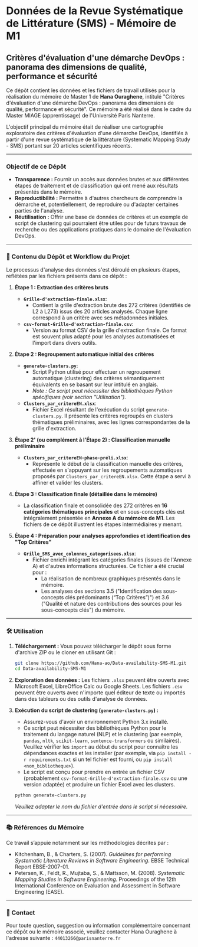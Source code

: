 # Données de la Revue Systématique de Littérature (SMS) - Mémoire de M1

## Critères d'évaluation d'une démarche DevOps : panorama des dimensions de qualité, performance et sécurité

Ce dépôt contient les données et les fichiers de travail utilisés pour la réalisation du mémoire de Master 1 de **Hana Ouraghene**, intitulé "Critères d'évaluation d'une démarche DevOps : panorama des dimensions de qualité, performance et sécurité". Ce mémoire a été réalisé dans le cadre du Master MIAGE (apprentissage) de l'Université Paris Nanterre.

L'objectif principal du mémoire était de réaliser une cartographie exploratoire des critères d'évaluation d'une démarche DevOps, identifiés à partir d'une revue systématique de la littérature (Systematic Mapping Study - SMS) portant sur 20 articles scientifiques récents.

---

### Objectif de ce Dépôt

*   **Transparence :** Fournir un accès aux données brutes et aux différentes étapes de traitement et de classification qui ont mené aux résultats présentés dans le mémoire.
*   **Reproductibilité :** Permettre à d'autres chercheurs de comprendre la démarche et, potentiellement, de reproduire ou d'adapter certaines parties de l'analyse.
*   **Réutilisation :** Offrir une base de données de critères et un exemple de script de clustering qui pourraient être utiles pour de futurs travaux de recherche ou des applications pratiques dans le domaine de l'évaluation DevOps.

---

### 📂 Contenu du Dépôt et Workflow du Projet

Le processus d'analyse des données s'est déroulé en plusieurs étapes, reflétées par les fichiers présents dans ce dépôt :

1.  **Étape 1 : Extraction des critères bruts**
    *   **`Grille-d'extraction-finale.xlsx`**:
        *   Contient la grille d'extraction brute des 272 critères (identifiés de L2 à L273) issus des 20 articles analysés. Chaque ligne correspond à un critère avec ses métadonnées initiales.
    *   **`csv-format-Grille-d'extraction-finale.csv`**:
        *   Version au format CSV de la grille d'extraction finale. Ce format est souvent plus adapté pour les analyses automatisées et l'import dans divers outils.

2.  **Étape 2 : Regroupement automatique initial des critères**
    *   **`generate-clusters.py`**:
        *   Script Python utilisé pour effectuer un regroupement automatique (clustering) des critères sémantiquement équivalents en se basant sur leur intitulé en anglais.
        *   *Note : Ce script peut nécessiter des bibliothèques Python spécifiques (voir section "Utilisation").*
    *   **`Clusters_par_critereEN.xlsx`**:
        *   Fichier Excel résultant de l'exécution du script `generate-clusters.py`. Il présente les critères regroupés en clusters thématiques préliminaires, avec les lignes correspondantes de la grille d'extraction.

3.  **Étape 2' (ou complément à l'Étape 2) : Classification manuelle préliminaire**
    *   **`Clusters_par_critereEN-phase-préli.xlsx`**:
        *   Représente le début de la classification manuelle des critères, effectuée en s'appuyant sur les regroupements automatiques proposés par `Clusters_par_critereEN.xlsx`. Cette étape a servi à affiner et valider les clusters.

4.  **Étape 3 : Classification finale (détaillée dans le mémoire)**
    *   La classification finale et consolidée des 272 critères en **16 catégories thématiques principales** et en sous-concepts clés est intégralement présentée en **Annexe A du mémoire de M1**. Les fichiers de ce dépôt illustrent les étapes intermédiaires y menant.

5.  **Étape 4 : Préparation pour analyses approfondies et identification des "Top Critères"**
    *   **`Grille_SMS_avec_colonnes_categorisees.xlsx`**:
        *   Fichier enrichi intégrant les catégories finales (issues de l'Annexe A) et d'autres informations structurées. Ce fichier a été crucial pour :
            *   La réalisation de nombreux graphiques présentés dans le mémoire.
            *   Les analyses des sections 3.5 ("Identification des sous-concepts clés prédominants (“Top Critères”)") et 3.6 ("Qualité et nature des contributions des sources pour les sous-concepts clés") du mémoire.

---

### 🛠️ Utilisation

1.  **Téléchargement :**
    Vous pouvez télécharger le dépôt sous forme d'archive ZIP ou le cloner en utilisant Git :
    ```bash
    git clone https://github.com/Hana-ao/Data-availability-SMS-M1.git
    cd Data-availability-SMS-M1
    ```

2.  **Exploration des données :**
    Les fichiers `.xlsx` peuvent être ouverts avec Microsoft Excel, LibreOffice Calc ou Google Sheets.
    Les fichiers `.csv` peuvent être ouverts avec n'importe quel éditeur de texte ou importés dans des tableurs ou des outils d'analyse de données.

3.  **Exécution du script de clustering (`generate-clusters.py`) :**
    *   Assurez-vous d'avoir un environnement Python 3.x installé.
    *   Ce script peut nécessiter des bibliothèques Python pour le traitement du langage naturel (NLP) et le clustering (par exemple, `pandas`, `nltk`, `scikit-learn`, `sentence-transformers` ou similaires). Veuillez vérifier les `import` au début du script pour connaître les dépendances exactes et les installer (par exemple, via `pip install -r requirements.txt` si un tel fichier est fourni, ou `pip install <nom_bibliotheque>`).
    *   Le script est conçu pour prendre en entrée un fichier CSV (probablement `csv-format-Grille-d'extraction-finale.csv` ou une version adaptée) et produire un fichier Excel avec les clusters.
    ```bash
    python generate-clusters.py
    ```
    *Veuillez adapter le nom du fichier d'entrée dans le script si nécessaire.*

---

### 📚 Références du Mémoire

Ce travail s’appuie notamment sur les méthodologies décrites par :

*   Kitchenham, B., & Charters, S. (2007). *Guidelines for performing Systematic Literature Reviews in Software Engineering*. EBSE Technical Report EBSE-2007-01.
*   Petersen, K., Feldt, R., Mujtaba, S., & Mattsson, M. (2008). *Systematic Mapping Studies in Software Engineering*. Proceedings of the 12th International Conference on Evaluation and Assessment in Software Engineering (EASE).


---

### 📧 Contact

Pour toute question, suggestion ou information complémentaire concernant ce dépôt ou le mémoire associé, veuillez contacter Hana Ouraghene à l'adresse suivante : `44013266@parisnanterre.fr`
